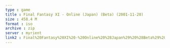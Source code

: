 ```yaml
---
type : game
title : Final Fantasy XI - Online (Japan) (Beta) (2001-11-20)
size : 458.4 M
format : iso
archive : zip
server : myrient
link2 : Final%20Fantasy%20XI%20-%20Online%20%28Japan%29%20%28Beta%29%20%282001-11-20%29
---
```

